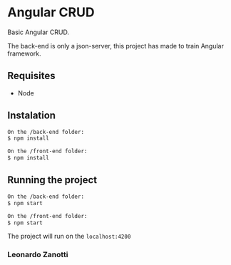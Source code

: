# Angular CRUD
Basic Angular CRUD.

The back-end is only a json-server, this project has made to train Angular framework.

## Requisites
* Node

## Instalation
``` bash
On the /back-end folder:
$ npm install

On the /front-end folder:
$ npm install
```

## Running the project
``` bash
On the /back-end folder:
$ npm start

On the /front-end folder:
$ npm start
```

The project will run on the  ``` localhost:4200 ```

### Leonardo Zanotti